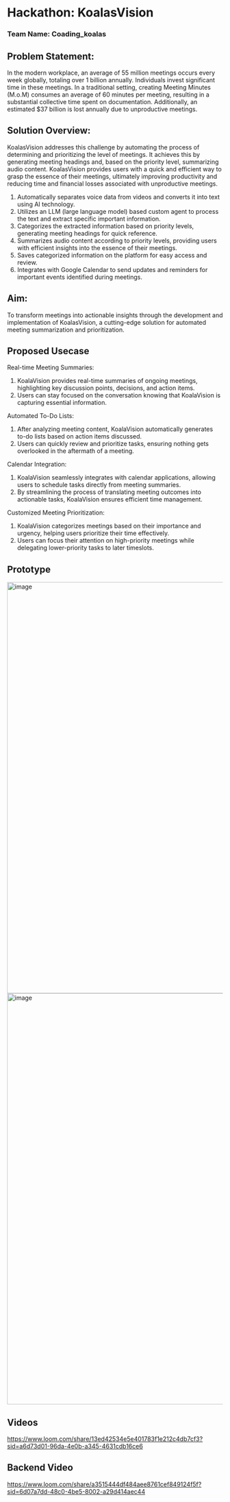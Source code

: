 # Hackathon: KoalasVision

### Team Name: Coading_koalas

## Problem Statement:

In the modern workplace, an average of 55 million meetings occurs every week globally, totaling over 1 billion annually. Individuals invest significant time in these meetings. In a traditional setting, creating Meeting Minutes (M.o.M) consumes an average of 60 minutes per meeting, resulting in a substantial collective time spent on documentation. Additionally, an estimated $37 billion is lost annually due to unproductive meetings.

## Solution Overview:

KoalasVision addresses this challenge by automating the process of determining and prioritizing the level of meetings. It achieves this by generating meeting headings and, based on the priority level, summarizing audio content. KoalasVision provides users with a quick and efficient way to grasp the essence of their meetings, ultimately improving productivity and reducing time and financial losses associated with unproductive meetings.

1. Automatically separates voice data from videos and converts it into text using AI technology.
2. Utilizes an LLM (large language model) based custom agent to process the text and extract specific important information.
3. Categorizes the extracted information based on priority levels, generating meeting headings for quick reference.
4. Summarizes audio content according to priority levels, providing users with efficient insights into the essence of their meetings.
5. Saves categorized information on the platform for easy access and review.
6. Integrates with Google Calendar to send updates and reminders for important events identified during meetings.

## Aim:

To transform meetings into actionable insights through the development and implementation of KoalasVision, a cutting-edge solution for automated meeting summarization and prioritization.

## Proposed Usecase
Real-time Meeting Summaries:
  1. KoalaVision provides real-time summaries of ongoing meetings, highlighting key discussion points, decisions, and action items.
  2. Users can stay focused on the conversation knowing that KoalaVision is capturing essential information.

Automated To-Do Lists:
  1. After analyzing meeting content, KoalaVision automatically generates to-do lists based on action items discussed.
  2. Users can quickly review and prioritize tasks, ensuring nothing gets overlooked in the aftermath of a meeting.

Calendar Integration:
  1. KoalaVision seamlessly integrates with calendar applications, allowing users to schedule tasks directly from meeting summaries.
  2. By streamlining the process of translating meeting outcomes into actionable tasks, KoalaVision ensures efficient time management.

Customized Meeting Prioritization:
  1. KoalaVision categorizes meetings based on their importance and urgency, helping users prioritize their time effectively.
  2. Users can focus their attention on high-priority meetings while delegating lower-priority tasks to later timeslots.

## Prototype 
<img width="960" alt="image" src="https://github.com/AadiXC0DE/HackNITR/assets/96706283/3a14e964-681f-48c4-811a-cf460343cdb0">
<img width="960" alt="image" src="https://github.com/AadiXC0DE/HackNITR/assets/96706283/46e54d75-0d5d-4806-95e0-8f92c08ea2a9">

## Videos
https://www.loom.com/share/13ed42534e5e401783f1e212c4db7cf3?sid=a6d73d01-96da-4e0b-a345-4631cdb16ce6

## Backend Video
https://www.loom.com/share/a3515444df484aee8761cef849124f5f?sid=6d07a7dd-48c0-4be5-8002-a29d414aec44



